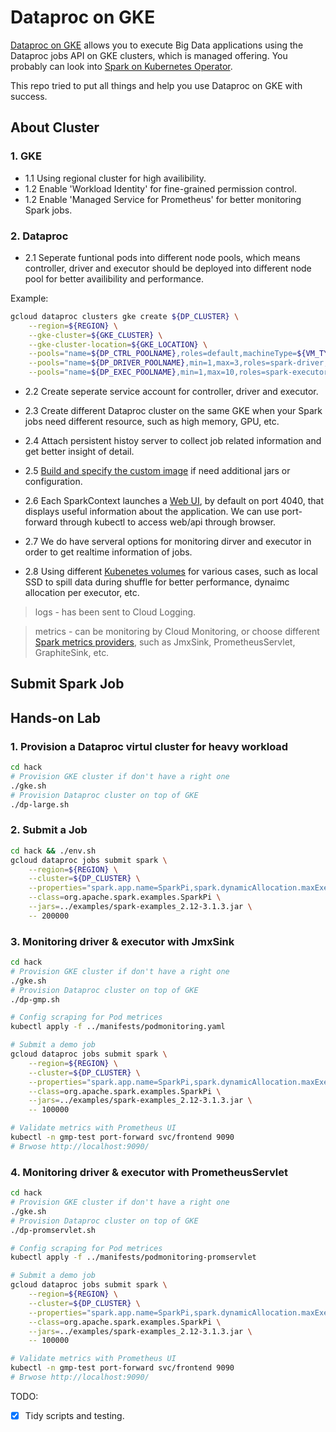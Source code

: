 # Dataproc on GKE

[Dataproc on GKE](https://cloud.google.com/dataproc/docs/guides/dpgke/dataproc-gke-overview) allows you to execute Big Data applications using the Dataproc jobs API on GKE clusters, which is managed offering. You probably can look into [Spark on Kubernetes Operator](https://github.com/GoogleCloudPlatform/spark-on-k8s-operator).

This repo tried to put all things and help you use Dataproc on GKE with success.

## About Cluster

### 1. GKE 
- 1.1 Using regional cluster for high availibility.
- 1.2 Enable 'Workload Identity' for fine-grained permission control.
- 1.2 Enable 'Managed Service for Prometheus' for better monitoring Spark jobs.



### 2. Dataproc 
- 2.1 Seperate funtional pods into different node pools, which means controller, driver and executor should be deployed into different node pool for better availibility and performance. 

Example:
```sh
gcloud dataproc clusters gke create ${DP_CLUSTER} \
    --region=${REGION} \
    --gke-cluster=${GKE_CLUSTER} \
    --gke-cluster-location=${GKE_LOCATION} \
    --pools="name=${DP_CTRL_POOLNAME},roles=default,machineType=${VM_TYPE}" \
    --pools="name=${DP_DRIVER_POOLNAME},min=1,max=3,roles=spark-driver,machineType=${VM_TYPE}" \
    --pools="name=${DP_EXEC_POOLNAME},min=1,max=10,roles=spark-executor,machineType=${VM_TYPE}"
```


- 2.2 Create seperate service account for controller, driver and executor.

- 2.3 Create different Dataproc cluster on the same GKE when your Spark jobs need different resource, such as high memory, GPU, etc.

- 2.4 Attach persistent histoy server to collect job related information and get better insight of detail. 

- 2.5 [Build and specify the custom image](https://cloud.google.com/dataproc/docs/guides/dpgke/dataproc-gke-custom-images#custom_container_image_requirements_and_settings) if need additional jars or configuration.  


- 2.6 Each SparkContext launches a [Web UI](https://spark.apache.org/docs/latest/web-ui.html), by default on port 4040, that displays useful information about the application. We can use port-forward through kubectl to access web/api through browser. 

- 2.7 We do have serveral options for monitoring dirver and executor in order to get realtime information of jobs.

- 2.8 Using different [Kubenetes volumes](https://spark.apache.org/docs/latest/running-on-kubernetes.html#using-kubernetes-volumes) for various cases, such as local SSD to spill data during shuffle for better performance, dynaimc allocation per executor, etc.

>logs - has been sent to Cloud Logging.

>metrics - can be monitoring by Cloud Monitoring, or choose different [Spark metrics providers](https://spark.apache.org/docs/latest/monitoring.html#metrics), such as JmxSink, PrometheusServlet, GraphiteSink, etc.

## Submit Spark Job

## Hands-on Lab

### 1. Provision a Dataproc virtul cluster for heavy workload
```sh
cd hack
# Provision GKE cluster if don't have a right one
./gke.sh
# Provision Dataproc cluster on top of GKE
./dp-large.sh 

```

### 2. Submit a Job
```sh
cd hack && ./env.sh
gcloud dataproc jobs submit spark \
    --region=${REGION} \
    --cluster=${DP_CLUSTER} \
    --properties="spark.app.name=SparkPi,spark.dynamicAllocation.maxExecutors=5" \
    --class=org.apache.spark.examples.SparkPi \
    --jars=../examples/spark-examples_2.12-3.1.3.jar \
    -- 200000

```

### 3. Monitoring driver & executor with JmxSink
```sh
cd hack
# Provision GKE cluster if don't have a right one
./gke.sh
# Provision Dataproc cluster on top of GKE
./dp-gmp.sh 

# Config scraping for Pod metrices
kubectl apply -f ../manifests/podmonitoring.yaml

# Submit a demo job
gcloud dataproc jobs submit spark \
    --region=${REGION} \
    --cluster=${DP_CLUSTER} \
    --properties="spark.app.name=SparkPi,spark.dynamicAllocation.maxExecutors=5" \
    --class=org.apache.spark.examples.SparkPi \
    --jars=../examples/spark-examples_2.12-3.1.3.jar \
    -- 100000

# Validate metrics with Prometheus UI
kubectl -n gmp-test port-forward svc/frontend 9090
# Brwose http://localhost:9090/

```

### 4. Monitoring driver & executor with PrometheusServlet
```sh
cd hack
# Provision GKE cluster if don't have a right one
./gke.sh
# Provision Dataproc cluster on top of GKE
./dp-promservlet.sh

# Config scraping for Pod metrices
kubectl apply -f ../manifests/podmonitoring-promservlet

# Submit a demo job
gcloud dataproc jobs submit spark \
    --region=${REGION} \
    --cluster=${DP_CLUSTER} \
    --properties="spark.app.name=SparkPi,spark.dynamicAllocation.maxExecutors=5" \
    --class=org.apache.spark.examples.SparkPi \
    --jars=../examples/spark-examples_2.12-3.1.3.jar \
    -- 100000

# Validate metrics with Prometheus UI
kubectl -n gmp-test port-forward svc/frontend 9090
# Brwose http://localhost:9090/

```


TODO:

- [x] Tidy scripts and testing.

